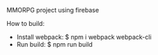 MMORPG project using firebase


How to build:
 - Install webpack:
    $ npm i webpack webpack-cli
 - Run build:
    $ npm run build


